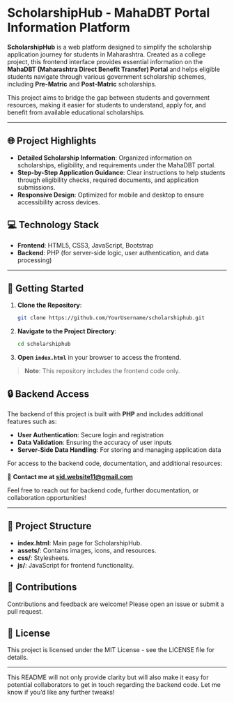 # ScholarshipHub - MahaDBT Portal Information Platform

**ScholarshipHub** is a web platform designed to simplify the scholarship application journey for students in Maharashtra. Created as a college project, this frontend interface provides essential information on the **MahaDBT (Maharashtra Direct Benefit Transfer) Portal** and helps eligible students navigate through various government scholarship schemes, including **Pre-Matric** and **Post-Matric** scholarships.

This project aims to bridge the gap between students and government resources, making it easier for students to understand, apply for, and benefit from available educational scholarships.

---

## 🌐 Project Highlights
- **Detailed Scholarship Information**: Organized information on scholarships, eligibility, and requirements under the MahaDBT portal.
- **Step-by-Step Application Guidance**: Clear instructions to help students through eligibility checks, required documents, and application submissions.
- **Responsive Design**: Optimized for mobile and desktop to ensure accessibility across devices.

## 💻 Technology Stack
- **Frontend**: HTML5, CSS3, JavaScript, Bootstrap
- **Backend**: PHP (for server-side logic, user authentication, and data processing)

---

## 🚀 Getting Started
1. **Clone the Repository**:
   ```bash
   git clone https://github.com/YourUsername/scholarshiphub.git
   ```
2. **Navigate to the Project Directory**:
   ```bash
   cd scholarshiphub
   ```
3. **Open `index.html`** in your browser to access the frontend.

> **Note**: This repository includes the frontend code only.

## 🔒 Backend Access
The backend of this project is built with **PHP** and includes additional features such as:
- **User Authentication**: Secure login and registration
- **Data Validation**: Ensuring the accuracy of user inputs
- **Server-Side Data Handling**: For storing and managing application data

For access to the backend code, documentation, and additional resources:

📧 **Contact me at [sid.website11@gmail.com](mailto:sid.website11@gmail.com)**

Feel free to reach out for backend code, further documentation, or collaboration opportunities!

---

## 📂 Project Structure
- **index.html**: Main page for ScholarshipHub.
- **assets/**: Contains images, icons, and resources.
- **css/**: Stylesheets.
- **js/**: JavaScript for frontend functionality.

## 🤝 Contributions
Contributions and feedback are welcome! Please open an issue or submit a pull request.

## 📜 License
This project is licensed under the MIT License - see the LICENSE file for details.

---

This README will not only provide clarity but will also make it easy for potential collaborators to get in touch regarding the backend code. Let me know if you’d like any further tweaks!
